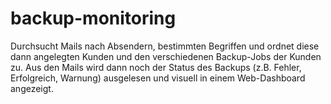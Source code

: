 # backup-monitoring
Durchsucht Mails nach Absendern, bestimmten Begriffen und ordnet diese dann angelegten Kunden und den verschiedenen Backup-Jobs der Kunden zu. Aus den Mails wird dann noch der Status des Backups (z.B. Fehler, Erfolgreich, Warnung) ausgelesen und visuell in einem Web-Dashboard angezeigt.
